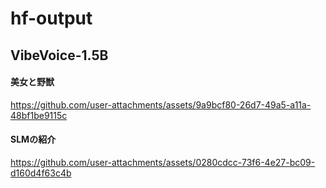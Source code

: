 # hf-output

## VibeVoice-1.5B
#### 美女と野獣
https://github.com/user-attachments/assets/9a9bcf80-26d7-49a5-a11a-48bf1be9115c

#### SLMの紹介
https://github.com/user-attachments/assets/0280cdcc-73f6-4e27-bc09-d160d4f63c4b

